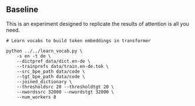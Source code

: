 
## Baseline

This is an experiment designed to replicate the results of attention is all you
need.

```
# Learn vocabs to build token embeddings in transformer

python ../../learn_vocab.py \
    -s en -t de \
    --dictpref data/dict.en-de \
    --trainprefs data/train.en-de.tok \
    --src_bpe_path data/code \
    --tgt_bpe_path data/code \
    --joined_dictionary \
    --thresholdsrc 20 --thresholdtgt 20 \
    --nwordssrc 32000 --nwordstgt 32000 \
    --num_workers 8
```
